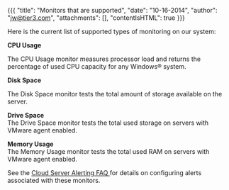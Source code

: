 {{{
  "title": "Monitors that are supported",
  "date": "10-16-2014",
  "author": "jw@tier3.com",
  "attachments": [],
  "contentIsHTML": true
}}}

<p>Here is the current list of supported types of monitoring on our system:</p>
<p><strong>CPU&nbsp;Usage</strong>
</p>
<p>The&nbsp;CPU&nbsp;Usage monitor measures processor load and returns the percentage of used&nbsp;CPU&nbsp;capacity for any Windows&reg; system.</p>
<p><strong>Disk Space</strong>
</p>
<p>The Disk Space monitor tests the total amount of storage available on the server.</p>
<p><strong>Drive Space</strong>
  <br />The Drive Space monitor tests the total used storage on servers with VMware agent enabled.</p>
<p><strong>Memory Usage</strong>
  <br />The Memory Usage monitor&nbsp;tests the total used RAM on servers with VMware agent enabled.</p>
<p>See the <a href="https://t3n.zendesk.com/entries/27202824-Cloud-Server-Alerting-FAQ">Cloud Server Alerting FAQ </a>for details on configuring alerts associated with these monitors.</p>